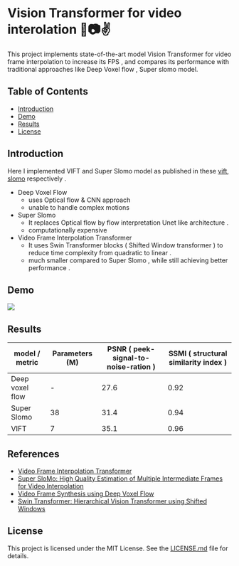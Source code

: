 
# Vision Transformer for video interolation 🤖📷✌️

This project implements state-of-the-art model Vision Transformer for video frame interpolation to increase its FPS , and compares its performance with traditional approaches like Deep Voxel flow , Super slomo model.

## Table of Contents

- [Introduction](#introduction)
- [Demo](#demo)
- [Results](#results)
- [License](#license)

## Introduction
  Here I implemented VIFT and Super Slomo model as published in these [vift](https://arxiv.org/abs/2111.13817), [slomo](https://arxiv.org/abs/1712.00080) respectively .
- Deep Voxel Flow
    - uses Optical flow & CNN approach
    - unable to handle complex motions
- Super Slomo
    - It replaces Optical flow by flow interpretation Unet like architecture .
    - computationally expensive
- Video Frame Interpolation Transformer
    - It uses Swin Transformer blocks ( Shifted Window transformer ) to reduce time complexity from quadratic to linear .
    - much smaller compared to Super Slomo , while still achieving better performance .
     

## Demo

<div style="display: flex; align-items: center;" >
  <img src='https://github.com/nagarajRPoojari/video-interpolation-AI/assets/116948655/1b31f647-ece1-4400-98dc-03305d0e35d3'>
</div>


## Results

| model / metric  | Parameters (M) |  PSNR ( peek-signal-to-noise-ration ) | SSMI ( structural similarity index ) |
|-----------------|----------------|---------------------------------------|--------------------------------------|
| Deep voxel flow |       -        |                27.6                   |                  0.92                |
| Super Slomo     |       38       |                31.4                   |                  0.94                |
| VIFT            |       7        |                35.1                   |                  0.96                |

## References
  - [Video Frame Interpolation Transformer](https://arxiv.org/abs/2111.13817)
  - [Super SloMo: High Quality Estimation of Multiple Intermediate Frames for Video Interpolation](https://arxiv.org/abs/1712.00080)
  - [Video Frame Synthesis using Deep Voxel Flow](https://arxiv.org/abs/1702.02463)
  - [Swin Transformer: Hierarchical Vision Transformer using Shifted Windows](https://arxiv.org/abs/2103.14030)


## License
This project is licensed under the MIT License. See the [LICENSE.md](LICENSE.md) file for details.


